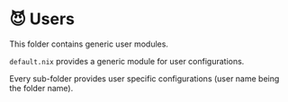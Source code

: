 # 😈 Users

This folder contains generic user modules.

 `default.nix` provides a generic module for user configurations. 
 
 Every sub-folder provides user specific configurations (user name being the folder name).
